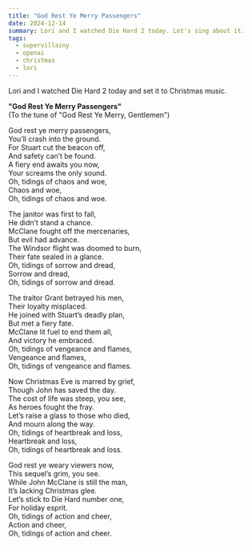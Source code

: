 ```yaml
---
title: "God Rest Ye Merry Passengers"
date: 2024-12-14
summary: Lori and I watched Die Hard 2 today. Let's sing about it.
tags:
  - supervillainy
  - openai
  - christmas
  - lori
---
```


Lori and I watched Die Hard 2 today and set it to Christmas music.

**"God Rest Ye Merry Passengers"**  
(To the tune of "God Rest Ye Merry, Gentlemen")

God rest ye merry passengers,  
You’ll crash into the ground.  
For Stuart cut the beacon off,  
And safety can’t be found.  
A fiery end awaits you now,  
Your screams the only sound.  
Oh, tidings of chaos and woe,  
Chaos and woe,  
Oh, tidings of chaos and woe.  

The janitor was first to fall,  
He didn’t stand a chance.  
McClane fought off the mercenaries,  
But evil had advance.  
The Windsor flight was doomed to burn,  
Their fate sealed in a glance.  
Oh, tidings of sorrow and dread,  
Sorrow and dread,  
Oh, tidings of sorrow and dread.  

The traitor Grant betrayed his men,  
Their loyalty misplaced.  
He joined with Stuart’s deadly plan,  
But met a fiery fate.  
McClane lit fuel to end them all,  
And victory he embraced.  
Oh, tidings of vengeance and flames,  
Vengeance and flames,  
Oh, tidings of vengeance and flames.  

Now Christmas Eve is marred by grief,  
Though John has saved the day.  
The cost of life was steep, you see,  
As heroes fought the fray.  
Let’s raise a glass to those who died,  
And mourn along the way.  
Oh, tidings of heartbreak and loss,  
Heartbreak and loss,  
Oh, tidings of heartbreak and loss.  

God rest ye weary viewers now,  
This sequel’s grim, you see.  
While John McClane is still the man,  
It’s lacking Christmas glee.  
Let’s stick to Die Hard number one,  
For holiday esprit.  
Oh, tidings of action and cheer,  
Action and cheer,  
Oh, tidings of action and cheer.
